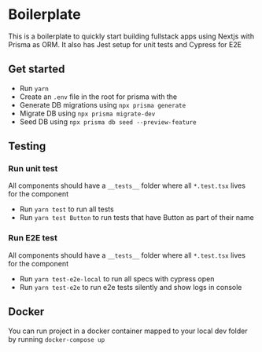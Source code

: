 # Boilerplate

This is a boilerplate to quickly start building fullstack apps using Nextjs with Prisma as ORM. It also has Jest setup for unit tests and Cypress for E2E

## Get started

- Run `yarn`
- Create an `.env` file in the root for prisma with the
- Generate DB migrations using `npx prisma generate`
- Migrate DB using `npx prisma migrate-dev`
- Seed DB using `npx prisma db seed --preview-feature`

## Testing

### Run unit test

All components should have a `__tests__` folder where all `*.test.tsx` lives for the component

- Run `yarn test` to run all tests
- Run `yarn test Button` to run tests that have Button as part of their name

### Run E2E test

All components should have a `__tests__` folder where all `*.test.tsx` lives for the component

- Run `yarn test-e2e-local` to run all specs with cypress open
- Run `yarn test-e2e` to run e2e tests silently and show logs in console

## Docker

You can run project in a docker container mapped to your local dev folder by running `docker-compose up`
